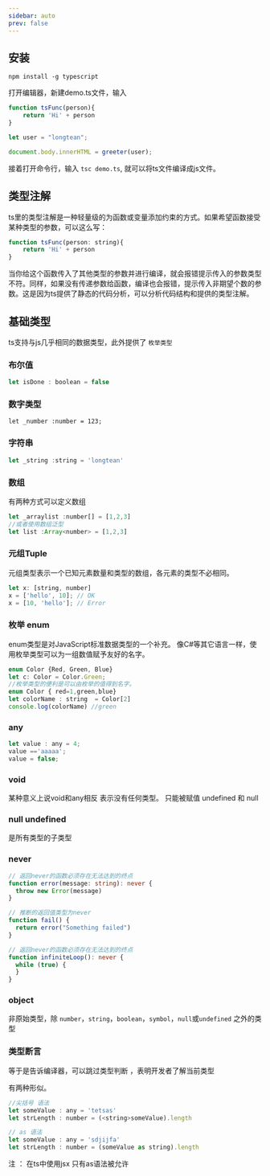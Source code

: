 ```yaml
---
sidebar: auto
prev: false
---
```



## 安装

` npm install -g typescript `

打开编辑器，新建demo.ts文件，输入
```js
function tsFunc(person){
    return 'Hi' + person
}

let user = "longtean";

document.body.innerHTML = greeter(user);
```

接着打开命令行，输入 `tsc demo.ts`, 就可以将ts文件编译成js文件。


## 类型注解
ts里的类型注解是一种轻量级的为函数或变量添加约束的方式。如果希望函数接受某种类型的参数，可以这么写：
```js
function tsFunc(person: string){
    return 'Hi' + person
}
```
当你给这个函数传入了其他类型的参数并进行编译，就会报错提示传入的参数类型不符。同样，如果没有传递参数给函数，编译也会报错，提示传入非期望个数的参数。这是因为ts提供了静态的代码分析，可以分析代码结构和提供的类型注解。

## 基础类型

ts支持与js几乎相同的数据类型，此外提供了 `枚举类型`

### 布尔值

```js
let isDone : boolean = false
```
### 数字类型
```JS
let _number :number = 123; 
```
### 字符串
```js
let _string :string = 'longtean'
```
### 数组
有两种方式可以定义数组
```js
let _arraylist :number[] = [1,2,3]
//或者使用数组泛型
let list :Array<number> = [1,2,3]
```
### 元组Tuple
元组类型表示一个已知元素数量和类型的数组，各元素的类型不必相同。
```js
let x: [string, number]
x = ['hello', 10]; // OK 
x = [10, 'hello']; // Error
```
### 枚举 enum
enum类型是对JavaScript标准数据类型的一个补充。 像C#等其它语言一样，使用枚举类型可以为一组数值赋予友好的名字。


```js
enum Color {Red, Green, Blue}
let c: Color = Color.Green;
//枚举类型的便利是可以由枚举的值得到名字。
enum Color { red=1,green,blue}
let colorName : string  = Color[2]
console.log(colorName) //green

```
### any

```js
let value : any = 4;
value =='aaaaa';
value = false;
```
### void 
某种意义上说void和any相反 表示没有任何类型。
只能被赋值  undefined 和 null

### null undefined
是所有类型的子类型

### never

```typescript
// 返回never的函数必须存在无法达到的终点
function error(message: string): never {
  throw new Error(message)
}

// 推断的返回值类型为never
function fail() {
  return error("Something failed")
}

// 返回never的函数必须存在无法达到的终点
function infiniteLoop(): never {
  while (true) {
  }
}
```

### object
非原始类型，除 `number`，`string`，`boolean`，`symbol`，`null`或`undefined` 之外的类型

### 类型断言
等于是告诉编译器，可以跳过类型判断 ，表明开发者了解当前类型

有两种形似。
```js 
//尖括号 语法
let someValue : any = 'tetsas'
let strLength : number = (<string>someValue).length
```
```js
// as 语法
let someValue : any = 'sdjijfa'
let strLength : number = (someValue as string).length

```
注 ： 在ts中使用jsx  只有as语法被允许





